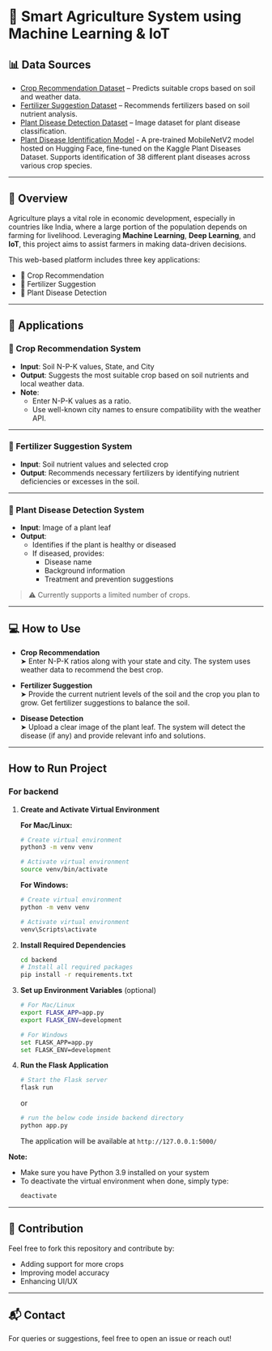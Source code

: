 # 🌾 Smart Agriculture System using Machine Learning & IoT

## 📊 Data Sources
- [Crop Recommendation Dataset](https://www.kaggle.com/atharvaingle/crop-recommendation-dataset) – Predicts suitable crops based on soil and weather data.
- [Fertilizer Suggestion Dataset](https://github.com/Gladiator07/Harvestify/blob/master/Data-processed/fertilizer.csv) – Recommends fertilizers based on soil nutrient analysis.
- [Plant Disease Detection Dataset](https://www.kaggle.com/vipoooool/new-plant-diseases-dataset) – Image dataset for plant disease classification.
- [Plant Disease Identification Model](https://huggingface.co/linkanjarad/mobilenet_v2_1.0_224-plant-disease-identification) - A pre-trained MobileNetV2 model hosted on Hugging Face, fine-tuned on the Kaggle Plant Diseases Dataset. Supports identification of 38 different plant diseases across various crop species.

---

## 🌱 Overview

Agriculture plays a vital role in economic development, especially in countries like India, where a large portion of the population depends on farming for livelihood. Leveraging **Machine Learning**, **Deep Learning**, and **IoT**, this project aims to assist farmers in making data-driven decisions.

This web-based platform includes three key applications:
- 🌾 Crop Recommendation
- 💊 Fertilizer Suggestion
- 🦠 Plant Disease Detection

---

## 🚀 Applications

### 🌾 Crop Recommendation System
- **Input**: Soil N-P-K values, State, and City
- **Output**: Suggests the most suitable crop based on soil nutrients and local weather data.
- **Note**:  
  - Enter N-P-K values as a ratio.  
  - Use well-known city names to ensure compatibility with the weather API.

---

### 💊 Fertilizer Suggestion System
- **Input**: Soil nutrient values and selected crop
- **Output**: Recommends necessary fertilizers by identifying nutrient deficiencies or excesses in the soil.

---

### 🦠 Plant Disease Detection System
- **Input**: Image of a plant leaf
- **Output**: 
  - Identifies if the plant is healthy or diseased  
  - If diseased, provides:
    - Disease name  
    - Background information  
    - Treatment and prevention suggestions

> ⚠️ Currently supports a limited number of crops.

---

## 💻 How to Use

- **Crop Recommendation**  
  ➤ Enter N-P-K ratios along with your state and city. The system uses weather data to recommend the best crop.

- **Fertilizer Suggestion**  
  ➤ Provide the current nutrient levels of the soil and the crop you plan to grow. Get fertilizer suggestions to balance the soil.

- **Disease Detection**  
  ➤ Upload a clear image of the plant leaf. The system will detect the disease (if any) and provide relevant info and solutions.

---
## How to Run Project

### For backend

1. **Create and Activate Virtual Environment**

   **For Mac/Linux:**
   ```bash
   # Create virtual environment
   python3 -m venv venv

   # Activate virtual environment
   source venv/bin/activate
   ```

   **For Windows:**
   ```bash
   # Create virtual environment
   python -m venv venv

   # Activate virtual environment
   venv\Scripts\activate
   ```

2. **Install Required Dependencies**
   ```bash
   cd backend
   # Install all required packages
   pip install -r requirements.txt
   ```

3. **Set up Environment Variables** (optional)
   ```bash
   # For Mac/Linux
   export FLASK_APP=app.py
   export FLASK_ENV=development

   # For Windows
   set FLASK_APP=app.py
   set FLASK_ENV=development
   ```

4. **Run the Flask Application**
   ```bash
   # Start the Flask server
   flask run
   ```
   or
   ```bash
   # run the below code inside backend directory
   python app.py
   ```
   The application will be available at `http://127.0.0.1:5000/`

**Note:** 
- Make sure you have Python 3.9 installed on your system
- To deactivate the virtual environment when done, simply type:
  ```bash
  deactivate
  ```

---

## 🤝 Contribution
Feel free to fork this repository and contribute by:
- Adding support for more crops
- Improving model accuracy
- Enhancing UI/UX

---

## 📬 Contact
For queries or suggestions, feel free to open an issue or reach out!